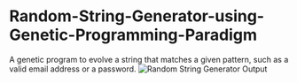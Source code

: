 # Random-String-Generator-using-Genetic-Programming-Paradigm
A genetic program to evolve a string that matches a given pattern, such as a valid email address or a password.
![Random String Generator Output](https://github.com/aman-agnihotri-02/Random-String-Generator-using-Genetic-Programming-Paradigm/assets/90140219/3d498c1d-e466-42fb-b885-52bb4e4b85c3)
